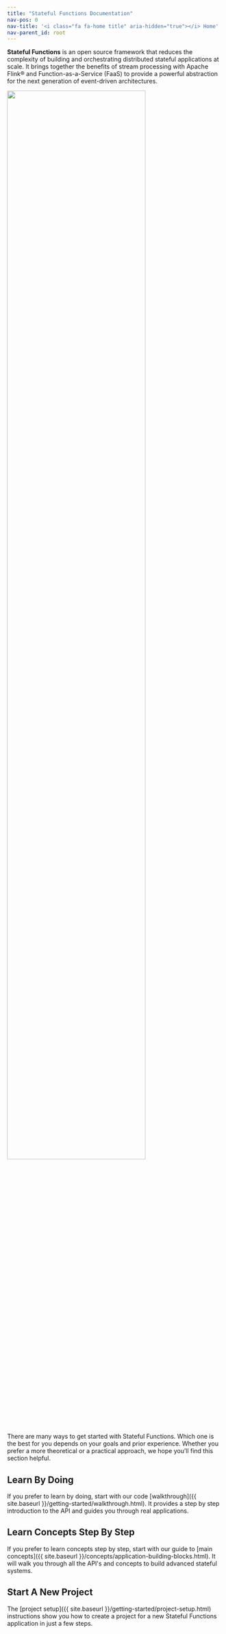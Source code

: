 ```yaml
---
title: "Stateful Functions Documentation"
nav-pos: 0
nav-title: '<i class="fa fa-home title" aria-hidden="true"></i> Home'
nav-parent_id: root
---
```

<!--
Licensed to the Apache Software Foundation (ASF) under one
or more contributor license agreements.  See the NOTICE file
distributed with this work for additional information
regarding copyright ownership.  The ASF licenses this file
to you under the Apache License, Version 2.0 (the
"License"); you may not use this file except in compliance
with the License.  You may obtain a copy of the License at

  http://www.apache.org/licenses/LICENSE-2.0

Unless required by applicable law or agreed to in writing,
software distributed under the License is distributed on an
"AS IS" BASIS, WITHOUT WARRANTIES OR CONDITIONS OF ANY
KIND, either express or implied.  See the License for the
specific language governing permissions and limitations
under the License.
-->

**Stateful Functions** is an open source framework that reduces the complexity of building and orchestrating distributed stateful applications at scale.
It brings together the benefits of stream processing with Apache Flink® and Function-as-a-Service (FaaS) to provide a powerful abstraction for the next generation of event-driven architectures.

<p class="text-center">
  <img width="80%" src="{{ site.baseurl }}/fig/stateful_functions.png"/>
</p>

There are many ways to get started with Stateful Functions.
Which one is the best for you depends on your goals and prior experience.
Whether you prefer a more theoretical or a practical approach, we hope you’ll find this section helpful.

## Learn By Doing

If you prefer to learn by doing, start with our code [walkthrough]({{ site.baseurl }}/getting-started/walkthrough.html).
It provides a step by step introduction to the API and guides you through real applications.

## Learn Concepts Step By Step

If you prefer to learn concepts step by step, start with our guide to [main concepts]({{ site.baseurl }}/concepts/application-building-blocks.html).
It will walk you through all the API's and concepts to build advanced stateful systems.


## Start A New Project

The [project setup]({{ site.baseurl }}/getting-started/project-setup.html) instructions show you how to create a project for a new Stateful Functions application in just a few steps.

